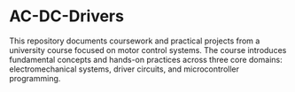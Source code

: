 # AC-DC-Drivers
This repository documents coursework and practical projects from a university course focused on motor control systems. The course introduces fundamental concepts and hands-on practices across three core domains: electromechanical systems, driver circuits, and microcontroller programming.
